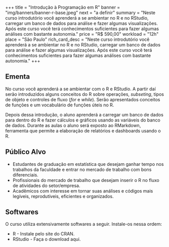 +++
title = "Introdução à Programação em R"
banner = "img/banners/banner-r-base.jpeg"
next = "a definir"
summary = "Neste curso introdutório você aprenderá a se ambientar no R e no RStudio, carregar um banco de dados para análise e fazer algumas visualizações. Após este curso você terá conhecimentos suficientes para fazer algumas análises com bastante autonomia."
price = "R$ 590,00"
workload = "12h"
place = "São Paulo"
rich_card_desc = "Neste curso introdutório você aprenderá a se ambientar no R e no RStudio, carregar um banco de dados para análise e fazer algumas visualizações. Após este curso você terá conhecimentos suficientes para fazer algumas análises com bastante autonomia."
+++

## Ementa

No curso você aprenderá a se ambientar com o R e RStudio. A partir daí serão 
introduzidos alguns conceitos do R sobre operações, *subseting*, tipos de objeto
e controles de fluxo (*for* e *while*). Serão apresentados conceitos de funções e 
um vocabulário de funções úteis no R.

Depois dessa introdução, o aluno aprenderá a carregar um banco de dados para dentro
do R e fazer cálculos e gráficos usando as variáveis do banco de dados. Durante as 
aulas o aluno será exposto ao RMarkdown, ferramenta que permite a elaboração de 
relatórios e dashboards usando o R.

## Público Alvo

* Estudantes de graduação em estatística que desejam ganhar tempo nos trabalhos da faculdade e entrar no mercado de trabalho com bons diferenciais.
* Profissionais do mercado de trabalho que desejam inserir o R no fluxo de atividades do setor/empresa.
* Acadêmicos com interesse em tornar suas análises e códigos mais legíveis, reprodutíveis, eficientes e organizados.

## Softwares

O curso utiliza extensivamente softwares a seguir. Instale-os nessa ordem:

* R - Instale pelo site do CRAN.
* RStudio - Faça o download aqui.
